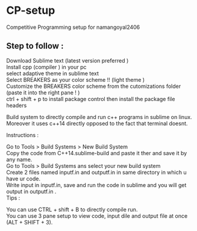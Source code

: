 # CP-setup
Competitive Programming setup for namangoyal2406  
## Step to follow  :  
Download Sublime text (latest version preferred )  
Install cpp (compiler ) in your pc  
select adaptive theme in sublime text  
Select BREAKERS as your color scheme !! (light theme )  
Customize the BREAKERS color scheme from the cutomizations folder  (paste it into the right pane ! )  
ctrl  + shift  + p to install package control then install the package file headers  
 

Build system to directly compile and run c++ programs in sublime on linux. Moreover it uses c++14 directly opposed to the fact that terminal doesnt.  

Instructions :  

Go to Tools > Build Systems > New Build System  
Copy the code from C++14.sublime-build and paste it ther and save it by any name.    
Go to Tools > Build Systems ans select your new build system     
Create 2 files named inputf.in and outputf.in in same directory in which u have ur code.        
Write input in inputf.in, save and run the code in sublime and you will get output in outputf.in .      
Tips :  

You can use CTRL + shift + B to directly compile run.  
You can use 3 pane setup to view code, input dile and output file at once (ALT + SHIFT + 3).  

